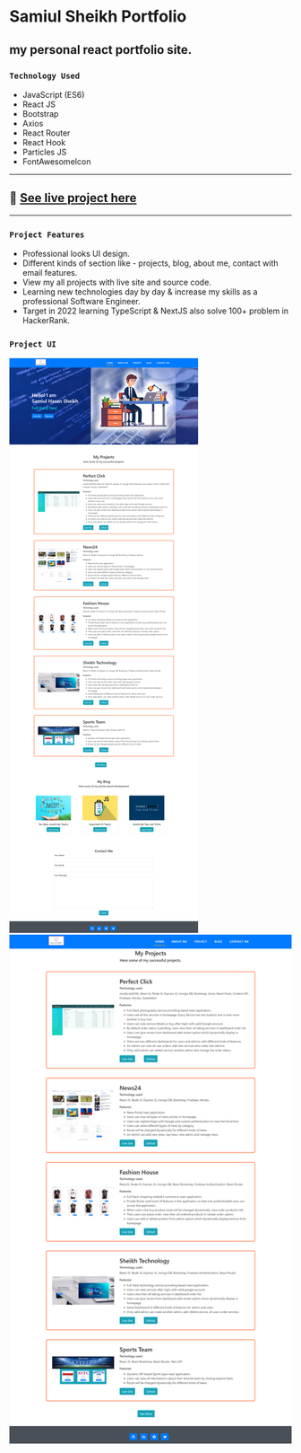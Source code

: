 # Samiul Sheikh Portfolio

## my personal react portfolio site.

### `Technology Used`
- JavaScript (ES6)
- React JS
- Bootstrap
- Axios
- React Router
- React Hook
- Particles JS
- FontAwesomeIcon
---
## :link: [See live project here](https://sheikh-samiul.web.app/)

---
### `Project Features`
- Professional looks UI design.
- Different kinds of section like - projects, blog, about me, contact with email features.
- View my all projects with live site and source code.
- Learning new technologies day by day & increase my skills as a professional Software Engineer.
- Target in 2022 learning TypeScript & NextJS also solve 100+ problem in HackerRank.
### `Project UI`
<img src="./src/Images/project_ui/homepage.png">
<img src="./src/Images/project_ui/projects.png">